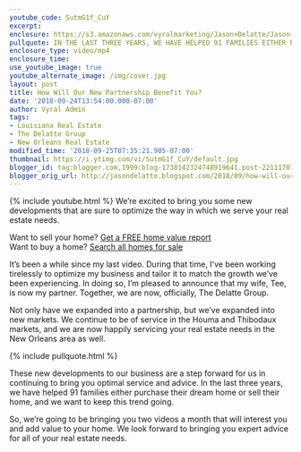 ```yaml
---
youtube_code: SutmG1f_CuY
excerpt:
enclosure: https://s3.amazonaws.com/vyralmarketing/Jason+Delatte/Jason+Reconnect.mp4
pullquote: IN THE LAST THREE YEARS, WE HAVE HELPED 91 FAMILIES EITHER PURCHASE THEIR DREAM HOME OR SELL THEIR HOME.
enclosure_type: video/mp4
enclosure_time:
use_youtube_image: true
youtube_alternate_image: /img/cover.jpg
layout: post
title: How Will Our New Partnership Benefit You?
date: '2018-09-24T13:54:00.000-07:00'
author: Vyral Admin
tags:
- Louisiana Real Estate
- The Delatte Group
- New Orleans Real Estate
modified_time: '2018-09-25T07:35:21.905-07:00'
thumbnail: https://i.ytimg.com/vi/SutmG1f_CuY/default.jpg
blogger_id: tag:blogger.com,1999:blog-1738142324748919641.post-2211170751133395278
blogger_orig_url: http://jasondelatte.blogspot.com/2018/09/how-will-our-new-partnership-benefit-you.html
---
```

{% include youtube.html %}
We’re excited to bring you some new developments that are sure to optimize the way in which we serve your real estate needs.

<div class="post-cta">
Want to sell your home? <a href="https://www.thedelattegroup.com/your-home-valuation/" target="_blank">Get a FREE home value report</a><br>
Want to buy a home? <a href="https://www.thedelattegroup.com/listings-search/#/398466887" target="_blank">Search all homes for sale</a>
</div>

It’s been a while since my last video. During that time, I’ve been working tirelessly to optimize my business and tailor it to match the growth we’ve been experiencing. In doing so, I’m pleased to announce that my wife, Tee, is now my partner. Together, we are now, officially, The Delatte Group.

Not only have we expanded into a partnership, but we’ve expanded into new markets. We continue to be of service in the Houma and Thibodaux markets, and we are now happily servicing your real estate needs in the New Orleans area as well.

{% include pullquote.html %}

These new developments to our business are a step forward for us in continuing to bring you optimal service and advice. In the last three years, we have helped 91 families either purchase their dream home or sell their home, and we want to keep this trend going.

So, we’re going to be bringing you two videos a month that will interest you and add value to your home. We look forward to bringing you expert advice for all of your real estate needs.
